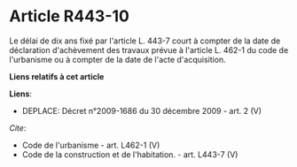 # Article R443-10

Le délai de dix ans fixé par l'article L. 443-7 court à compter de la date de déclaration d'achèvement des travaux prévue à
l'article L. 462-1 du code de l'urbanisme ou à compter de la date de l'acte d'acquisition.

**Liens relatifs à cet article**

**Liens**:

  - DEPLACE: Décret n°2009-1686 du 30 décembre 2009 - art. 2 (V)

_Cite_:

  - Code de l'urbanisme - art. L462-1 (V)
  - Code de la construction et de l'habitation. - art. L443-7 (V)

